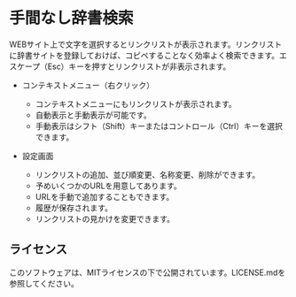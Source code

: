 # 手間なし辞書検索
WEBサイト上で文字を選択するとリンクリストが表示されます。リンクリストに辞書サイトを登録しておけば、コピペすることなく効率よく検索できます。エスケープ（Esc）キーを押すとリンクリストが非表示されます。

* コンテキストメニュー（右クリック）
   * コンテキストメニューにもリンクリストが表示されます。
   * 自動表示と手動表示が可能です。
   * 手動表示はシフト（Shift）キーまたはコントロール（Ctrl）キーを選択できます。

* 設定画面
   * リンクリストの追加、並び順変更、名称変更、削除ができます。
   * 予めいくつかのURLを用意してあります。
	* URLを手動で追加することもできます。
	* 履歴が保存されます。
	* リンクリストの見かけを変更できます。

## ライセンス
このソフトウェアは、MITライセンスの下で公開されています。LICENSE.mdを参照してください。
